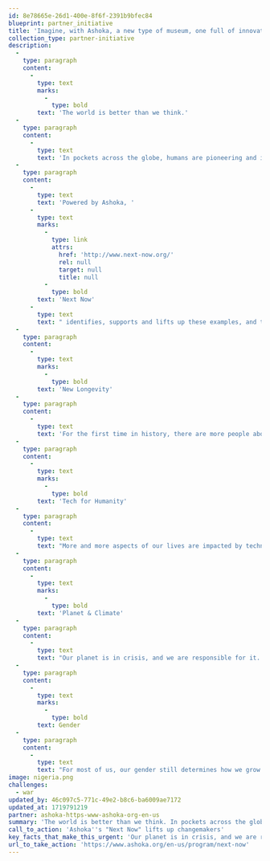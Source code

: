```yaml
---
id: 8e78665e-26d1-400e-8f6f-2391b9bfec84
blueprint: partner_initiative
title: 'Imagine, with Ashoka, a new type of museum, one full of innovations for society.'
collection_type: partner-initiative
description:
  -
    type: paragraph
    content:
      -
        type: text
        marks:
          -
            type: bold
        text: 'The world is better than we think.'
  -
    type: paragraph
    content:
      -
        type: text
        text: 'In pockets across the globe, humans are pioneering and implementing real-life solutions — answers to some of the world’s most pressing challenges.'
  -
    type: paragraph
    content:
      -
        type: text
        text: 'Powered by Ashoka, '
      -
        type: text
        marks:
          -
            type: link
            attrs:
              href: 'http://www.next-now.org/'
              rel: null
              target: null
              title: null
          -
            type: bold
        text: 'Next Now'
      -
        type: text
        text: " identifies, supports and lifts up these examples, and the changemakers behind them.\_From a bird’s eye perspective, we see patterns and frontiers of innovation that show a way to a better future. We weave a community of innovators committed to building it and share our findings and insights with the world – helping people and institutions see and build a radically new future in the following purposes:"
  -
    type: paragraph
    content:
      -
        type: text
        marks:
          -
            type: bold
        text: 'New Longevity'
  -
    type: paragraph
    content:
      -
        type: text
        text: 'For the first time in history, there are more people above 65 years old than there are below five. There isn’t an aspect of our lives and economies that isn’t affected by this Big Shift. How can we maintain purposeful, healthy lives as we age? How do we reverse age segregation and address the loneliness epidemic affecting all generations? How do we reinvent retirement and the value of care work?'
  -
    type: paragraph
    content:
      -
        type: text
        marks:
          -
            type: bold
        text: 'Tech for Humanity'
  -
    type: paragraph
    content:
      -
        type: text
        text: "More and more aspects of our lives are impacted by technology. How will humanity anticipate, mitigate, and manage the consequences of algorithms, artificial intelligence, robots, and more? How do we ensure tech works for the common good? And empowers everyone?\_"
  -
    type: paragraph
    content:
      -
        type: text
        marks:
          -
            type: bold
        text: 'Planet & Climate'
  -
    type: paragraph
    content:
      -
        type: text
        text: "Our planet is in crisis, and we are responsible for it. We have deluded ourselves into thinking that humans are separate from, and superior to, nature. How do we fundamentally rebalance that relationship? How can our economic systems prioritize creating shared wellbeing on a healthy planet? How can we bring unlikely allies and sceptics on board?\_"
  -
    type: paragraph
    content:
      -
        type: text
        marks:
          -
            type: bold
        text: Gender
  -
    type: paragraph
    content:
      -
        type: text
        text: "For most of us, our gender still determines how we grow up, the kinds of jobs we have, who we can love, our health outcomes, and how much power and agency we hold. Yet, patriarchy seems to be on shaky grounds. What will we replace it with? How do we turn its gatekeepers into allies? How do we build a gender equal world, where everyone can be their authentic self?\_"
image: nigeria.png
challenges:
  - war
updated_by: 46c097c5-771c-49e2-b8c6-ba6009ae7172
updated_at: 1719791219
partner: ashoka-https-www-ashoka-org-en-us
summary: 'The world is better than we think. In pockets across the globe, humans are pioneering answers to some of the world’s most pressing challenges. Ashoka''s "Next Now" identifies, supports and lifts up these examples, and the changemakers behind them, helping people and institutions see and build a radically new future.'
call_to_action: 'Ashoka''s "Next Now" lifts up changemakers'
key_facts_that_make_this_urgent: 'Our planet is in crisis, and we are responsible for it. We have deluded ourselves into thinking that humans are separate from, and superior to, nature. How do we fundamentally rebalance that relationship? How can our economic systems prioritize creating shared wellbeing on a healthy planet? How can we bring unlikely allies and sceptics on board?'
url_to_take_action: 'https://www.ashoka.org/en-us/program/next-now'
---
```


